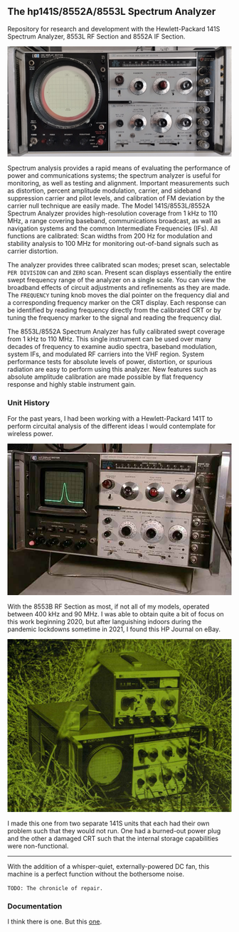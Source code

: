 ## The hp141S/8552A/8553L Spectrum Analyzer

Repository for research and development with the Hewlett-Packard 141S Spectrum Analyzer, 8553L RF Section and 8552A IF Section.

![image](/img/141s-front.jpg)

Spectrum analysis provides a rapid means of evaluating the performance of power and communications systems; the spectrum analyzer is useful for monitoring, as well as testing and alignment. Important measurements such as distortion, percent amplitude modulation, carrier, and sideband suppression carrier and pilot levels, and calibration of FM deviation by the carrier null technique are easily made. The Model 141S/8553L/8552A Spectrum Analyzer provides high-resolution coverage from 1 kHz to 110 MHz, a range covering baseband, communications broadcast, as wall as navigation systems and the common Intermediate Frequencies (IFs). All functions are calibrated: Scan widths from 200 Hz for modulation and stability analysis to 100 MHz for monitoring out-of-band signals such as carrier distortion.

The analyzer provides three calibrated scan modes; preset scan, selectable `PER DIVISION` can and `ZERO` scan. Present scan displays essentially the entire swept frequency range of the analyzer on a single scale. You can view the broadband effects of circuit adjustments and refinements as they are made. The `FREQUENCY` tuning knob moves the dial pointer on the frequency dial and a corresponding frequency marker on the CRT display. Each response can be identified by reading frequency directly from the calibrated CRT or by tuning the frequency marker to the signal and reading the frequency dial.

The 8553L/8552A Spectrum Analyzer has fully calibrated swept coverage from 1 kHz to 110 MHz. This single instrument can be used over many decades of frequency to examine audio spectra, baseband modulation, system IFs, and modulated RF carriers into the VHF region. System performance tests for absolute levels of power, distortion, or spurious radiation are easy to perform using this analyzer. New features such as absolute amplitude calibration are made possible by flat frequency response and highly stable instrument gain.

### Unit History

For the past years, I had been working with a Hewlett-Packard 141T to perform circuital analysis of the different ideas I would contemplate for wireless power.

![141T](/img/141T.jpg)

With the 8553B RF Section as most, if not all of my models, operated between 400 kHz and 90 MHz. I was able to obtain quite a bit of focus on this work beginning 2020, but after languishing indoors during the pandemic lockdowns sometime in 2021, I found this HP Journal on eBay.

![HPJ-A68](/img/HPJ-A68.jpg)



I made this one from two separate 141S units that each had their own problem such that they would not run. One had a burned-out power plug and the other a damaged CRT such that the internal storage capabilities were non-functional.

---

With the addition of a whisper-quiet, externally-powered DC fan, this machine is a perfect function without the bothersome noise.

`TODO: The chronicle of repair.`

### Documentation

I think there is one. But this [one](https://cz.ebay.de/itm/115262584764?_skw=8553L&hash=item1ad62f77bc:g:cgAAAOSwxtliFGK6&customid=1&toolid=10049).
